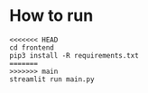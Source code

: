 # How to run

```
<<<<<<< HEAD
cd frontend
pip3 install -R requirements.txt
=======
>>>>>>> main
streamlit run main.py
```